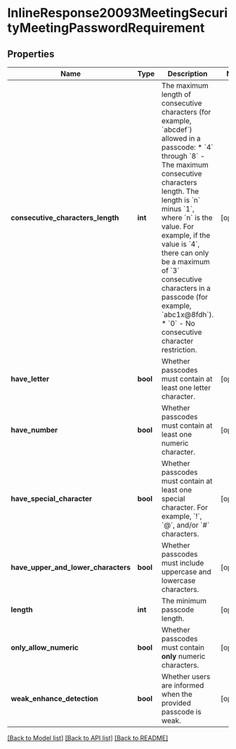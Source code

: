 # InlineResponse20093MeetingSecurityMeetingPasswordRequirement

## Properties
Name | Type | Description | Notes
------------ | ------------- | ------------- | -------------
**consecutive_characters_length** | **int** | The maximum length of consecutive characters (for example, &#x60;abcdef&#x60;) allowed in a passcode:  * &#x60;4&#x60; through &#x60;8&#x60; - The maximum consecutive characters length. The length is &#x60;n&#x60; minus &#x60;1&#x60;, where &#x60;n&#x60; is the value. For example, if the value is &#x60;4&#x60;, there can only be a maximum of &#x60;3&#x60; consecutive characters in a passcode (for example, &#x60;abc1x@8fdh&#x60;).  * &#x60;0&#x60; - No consecutive character restriction. | [optional] 
**have_letter** | **bool** | Whether passcodes must contain at least one letter character. | [optional] 
**have_number** | **bool** | Whether passcodes must contain at least one numeric character. | [optional] 
**have_special_character** | **bool** | Whether passcodes must contain at least one special character. For example, &#x60;!&#x60;, &#x60;@&#x60;, and/or &#x60;#&#x60; characters. | [optional] 
**have_upper_and_lower_characters** | **bool** | Whether passcodes must include uppercase and lowercase characters. | [optional] 
**length** | **int** | The minimum passcode length. | [optional] 
**only_allow_numeric** | **bool** | Whether passcodes must contain **only** numeric characters. | [optional] 
**weak_enhance_detection** | **bool** | Whether users are informed when the provided passcode is weak. | [optional] 

[[Back to Model list]](../README.md#documentation-for-models) [[Back to API list]](../README.md#documentation-for-api-endpoints) [[Back to README]](../README.md)

